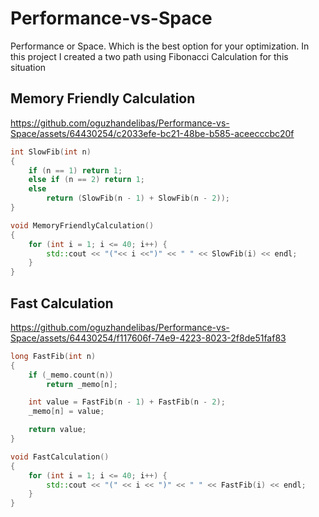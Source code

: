 # Performance-vs-Space
 Performance or Space. Which is the best option for your optimization. In this project I created a two path using Fibonacci Calculation for this situation

## Memory Friendly Calculation

https://github.com/oguzhandelibas/Performance-vs-Space/assets/64430254/c2033efe-bc21-48be-b585-aceecccbc20f

```C++
int SlowFib(int n)
{
    if (n == 1) return 1;
    else if (n == 2) return 1;
    else
        return (SlowFib(n - 1) + SlowFib(n - 2));
}

void MemoryFriendlyCalculation()
{
    for (int i = 1; i <= 40; i++) {
        std::cout << "("<< i <<")" << " " << SlowFib(i) << endl;
    }
}
```

## Fast Calculation

https://github.com/oguzhandelibas/Performance-vs-Space/assets/64430254/f117606f-74e9-4223-8023-2f8de51faf83

```C++
long FastFib(int n)
{
    if (_memo.count(n))
        return _memo[n];

    int value = FastFib(n - 1) + FastFib(n - 2);
    _memo[n] = value;

    return value;
}

void FastCalculation()
{
    for (int i = 1; i <= 40; i++) {
        std::cout << "(" << i << ")" << " " << FastFib(i) << endl;
    }
}
```
